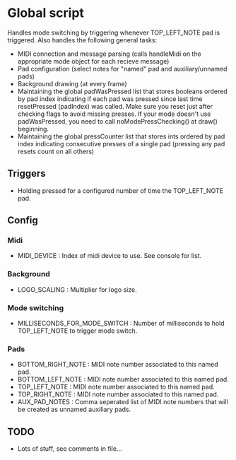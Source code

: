 Global script
======

Handles mode switching by triggering whenever TOP_LEFT_NOTE pad is triggered. Also handles the following general tasks:

- MIDI connection and message parsing (calls handleMidi on the appropriate mode object for each recieve message)
- Pad configuration (select notes for "named" pad and auxiliary/unnamed pads)
- Background drawing (at every frame)
- Maintaining the global padWasPressed list that stores booleans ordered by pad index indicating if each pad was pressed since last time resetPressed (padIndex) was called. Make sure you reset just after checking flags to avoid missing presses. If your mode doesn't use padWasPressed, you need to call noModePressChecking() at draw() beginning.
- Maintaining the global pressCounter list that stores ints ordered by pad index indicating consecutive presses of a single pad (pressing any pad resets count on all others)

## Triggers
- Holding pressed for a configured number of time the TOP_LEFT_NOTE pad.

## Config
### Midi
- MIDI_DEVICE : Index of midi device to use. See console for list.

### Background
- LOGO_SCALING : Multiplier for logo size.

### Mode switching
- MILLISECONDS_FOR_MODE_SWITCH : Number of milliseconds to hold TOP_LEFT_NOTE to trigger mode switch.

### Pads
- BOTTOM_RIGHT_NOTE : MIDI note number associated to this named pad.
- BOTTOM_LEFT_NOTE : MIDI note number associated to this named pad.
- TOP_LEFT_NOTE : MIDI note number associated to this named pad.
- TOP_RIGHT_NOTE : MIDI note number associated to this named pad.
- AUX_PAD_NOTES : Comma seperated list of MIDI note numbers that will be created as unnamed auxiliary pads.

## TODO
- Lots of stuff, see comments in file...